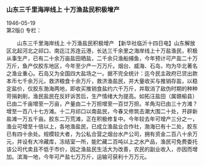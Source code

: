 ### 山东三千里海岸线上  十万渔盐民积极增产  

1946-05-19  
第2版()
专栏：

　　山东三千里海岸线上
    十万渔盐民积极增产
    【新华社临沂十四日电】山东解放区北起河北之祁口、南迄江苏连云港，长达三千余里之海岸线上十万盐渔民，积极从事生产，已有二十余万亩盐田晒盐，二千余只渔船捕鱼，今年预计可产盐二十万万斤，鱼产仅胶东地区，今年至少产一万万斤。烟台、威海、石岛，均为华北著名之渔业重心。石岛又为全国四大盐场之一。据不完全统计：迄今民主政府已贷出款本币七千余万元，救济粮食十余万斤，救济渔盐民，并大量收买与推销存盐，以稳定盐价，仅胶东渤海两地，即收买推销食盐约六千万斤，并取消了敌伪时期的种种苛捐剥削，渔民盐民在反奸诉苦后，生产情绪大为提高。如拓汪盐田（属赣榆县）已由二千亩增至一万亩，产量由二十万担增至一百廿万担。羊角沟已由三十方滩？增至一百八十七方滩。十二月祁口以南盐民，今春又修筑击潮大围二十处，开辟新盐滩一万五千亩。胶东二万荒滩，正在积极修复中。今年较去年可增产三分之一，渔业可增至十倍以上，各地渔盐民，已成立渔盐业合作社，渤海已有十二处，胶东已有四十余处。规模较大者，为公私合营之烟台水产公司，拥有资金二百八十余万元，并设有大冷藏库，冻结室一所，能贮藏二百吨以上之水产品，渔民可免费委托该公司代卖且不低于市价，因之渔盐民生活大为改善，农民的副业收入，亦因而增加。滨海一地，今年可产盐七万万斤，运输可获利十万万元。  
